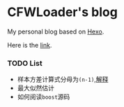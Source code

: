 # CFWLoader's blog

My personal blog based on [Hexo](https://hexo.io).

Here is the [link](https://cfwloader.github.io).

### TODO List

- 样本方差计算式分母为`(n-1)`,[解释](https://www.zhihu.com/question/20099757/answer/312670291)
- 最大似然估计
- 如何阅读`boost`源码